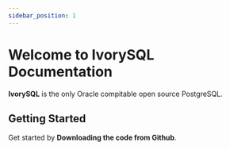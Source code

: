 ```yaml
---
sidebar_position: 1
---
```


# Welcome to IvorySQL Documentation

**IvorySQL** is the only Oracle compitable open source PostgreSQL.

## Getting Started

Get started by **Downloading the code from Github**.
